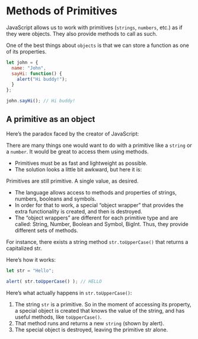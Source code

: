 # Methods of Primitives

JavaScript allows us to work with primitives (``strings``, ``numbers``, etc.) as if they were objects. They also provide methods to call as such.

One of the best things about ``objects`` is that we can store a function as one of its properties.
```js
let john = {
  name: "John",
  sayHi: function() {
    alert("Hi buddy!");
  }
};

john.sayHi(); // Hi buddy!
```

## A primitive as an object
Here’s the paradox faced by the creator of JavaScript:

There are many things one would want to do with a primitive like a ``string`` or a ``number``. It would be great to access them using methods.
- Primitives must be as fast and lightweight as possible.
- The solution looks a little bit awkward, but here it is:

Primitives are still primitive. A single value, as desired.
- The language allows access to methods and properties of strings, numbers, booleans and symbols.
- In order for that to work, a special “object wrapper” that provides the extra functionality is created, and then is destroyed.
- The “object wrappers” are different for each primitive type and are called: String, Number, Boolean and Symbol, BigInt. Thus, they provide different sets of methods.

For instance, there exists a string method ``str.toUpperCase()`` that returns a capitalized str.

Here’s how it works:
```js
let str = "Hello";

alert( str.toUpperCase() ); // HELLO
```
Here’s what actually happens in ``str.toUpperCase()``:

1. The string ``str`` is a primitive. So in the moment of accessing its property, a special object is created that knows the value of the string, and has useful methods, like ``toUpperCase()``.
2. That method runs and returns a new ``string`` (shown by alert).
3. The special object is destroyed, leaving the primitive str alone.
